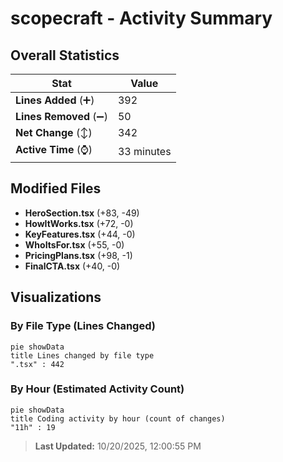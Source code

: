 # scopecraft - Activity Summary 

## Overall Statistics

| Stat                   | Value                                                             |
| ---------------------- | ----------------------------------------------------------------- |
| **Lines Added** (➕)   | 392                                          |
| **Lines Removed** (➖) | 50                                        |
| **Net Change** (↕)    | 342                |
| **Active Time** (⌚)   | 33 minutes |


## Modified Files
- **HeroSection.tsx** (+83, -49)
- **HowItWorks.tsx** (+72, -0)
- **KeyFeatures.tsx** (+44, -0)
- **WhoItsFor.tsx** (+55, -0)
- **PricingPlans.tsx** (+98, -1)
- **FinalCTA.tsx** (+40, -0)

## Visualizations

### By File Type (Lines Changed)

```mermaid
pie showData
title Lines changed by file type
".tsx" : 442
```

### By Hour (Estimated Activity Count)

```mermaid
pie showData
title Coding activity by hour (count of changes)
"11h" : 19
```


> **Last Updated:** 10/20/2025, 12:00:55 PM